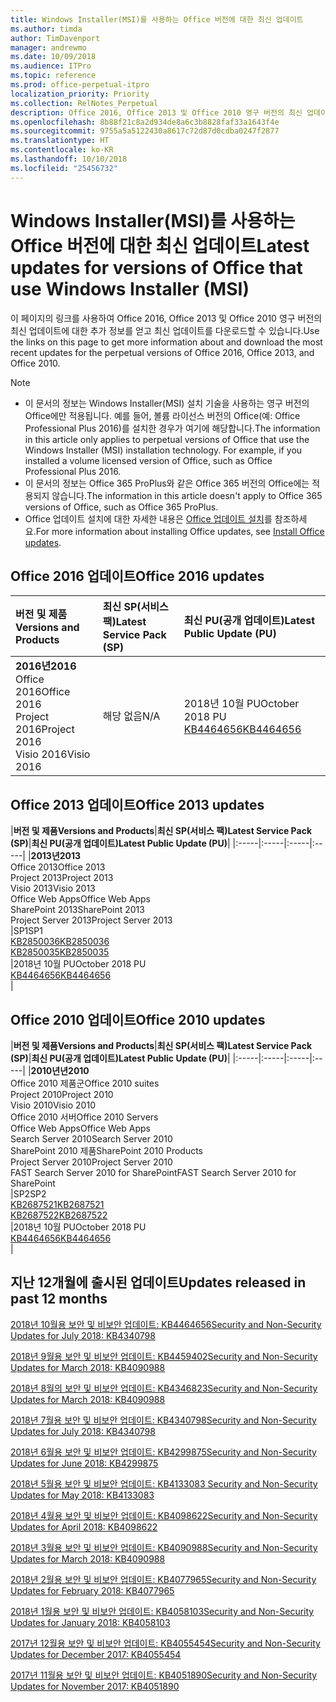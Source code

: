 ```yaml
---
title: Windows Installer(MSI)를 사용하는 Office 버전에 대한 최신 업데이트
ms.author: timda
author: TimDavenport
manager: andrewmo
ms.date: 10/09/2018
ms.audience: ITPro
ms.topic: reference
ms.prod: office-perpetual-itpro
localization_priority: Priority
ms.collection: RelNotes_Perpetual
description: Office 2016, Office 2013 및 Office 2010 영구 버전의 최신 업데이트 정보에 대한 링크를 IT 전문가에게 제공합니다.
ms.openlocfilehash: 8b88f21c8a2d934de8a6c3b8828faf33a1643f4e
ms.sourcegitcommit: 9755a5a5122430a8617c72d87d0cdba0247f2877
ms.translationtype: HT
ms.contentlocale: ko-KR
ms.lasthandoff: 10/10/2018
ms.locfileid: "25456732"
---
```

# <a name="latest-updates-for-versions-of-office-that-use-windows-installer-msi"></a><span data-ttu-id="884f0-103">Windows Installer(MSI)를 사용하는 Office 버전에 대한 최신 업데이트</span><span class="sxs-lookup"><span data-stu-id="884f0-103">Latest updates for versions of Office that use Windows Installer (MSI)</span></span>

<span data-ttu-id="884f0-104">이 페이지의 링크를 사용하여 Office 2016, Office 2013 및 Office 2010 영구 버전의 최신 업데이트에 대한 추가 정보를 얻고 최신 업데이트를 다운로드할 수 있습니다.</span><span class="sxs-lookup"><span data-stu-id="884f0-104">Use the links on this page to get more information about and download the most recent updates for the perpetual versions of Office 2016, Office 2013, and Office 2010.</span></span>
  
 
> [!NOTE]
> - <span data-ttu-id="884f0-p101">이 문서의 정보는 Windows Installer(MSI) 설치 기술을 사용하는 영구 버전의 Office에만 적용됩니다. 예를 들어, 볼륨 라이선스 버전의 Office(예: Office Professional Plus 2016)를 설치한 경우가 여기에 해당합니다.</span><span class="sxs-lookup"><span data-stu-id="884f0-p101">The information in this article only applies to perpetual versions of Office that use the Windows Installer (MSI) installation technology. For example, if you installed a volume licensed version of Office, such as Office Professional Plus 2016.</span></span>
> - <span data-ttu-id="884f0-107">이 문서의 정보는 Office 365 ProPlus와 같은 Office 365 버전의 Office에는 적용되지 않습니다.</span><span class="sxs-lookup"><span data-stu-id="884f0-107">The information in this article doesn't apply to Office 365 versions of Office, such as Office 365 ProPlus.</span></span>
> - <span data-ttu-id="884f0-108">Office 업데이트 설치에 대한 자세한 내용은 [Office 업데이트 설치](https://support.office.com/article/2ab296f3-7f03-43a2-8e50-46de917611c5)를 참조하세요.</span><span class="sxs-lookup"><span data-stu-id="884f0-108">For more information about installing Office updates, see [Install Office updates](https://support.office.com/article/2ab296f3-7f03-43a2-8e50-46de917611c5).</span></span> 


## <a name="office-2016-updates"></a><span data-ttu-id="884f0-109">Office 2016 업데이트</span><span class="sxs-lookup"><span data-stu-id="884f0-109">Office 2016 updates</span></span>

|<span data-ttu-id="884f0-110">**버전 및 제품**</span><span class="sxs-lookup"><span data-stu-id="884f0-110">**Versions and Products**</span></span>|<span data-ttu-id="884f0-111">**최신 SP(서비스 팩)**</span><span class="sxs-lookup"><span data-stu-id="884f0-111">**Latest Service Pack (SP)**</span></span>|<span data-ttu-id="884f0-112">**최신 PU(공개 업데이트)**</span><span class="sxs-lookup"><span data-stu-id="884f0-112">**Latest Public Update (PU)**</span></span>|
|:-----|:-----|:-----|
|<span data-ttu-id="884f0-113">**2016년**</span><span class="sxs-lookup"><span data-stu-id="884f0-113">**2016**</span></span> <br/> <span data-ttu-id="884f0-114">Office 2016</span><span class="sxs-lookup"><span data-stu-id="884f0-114">Office 2016</span></span>  <br/> <span data-ttu-id="884f0-115">Project 2016</span><span class="sxs-lookup"><span data-stu-id="884f0-115">Project 2016</span></span>  <br/> <span data-ttu-id="884f0-116">Visio 2016</span><span class="sxs-lookup"><span data-stu-id="884f0-116">Visio 2016</span></span>  <br/> |<span data-ttu-id="884f0-117">해당 없음</span><span class="sxs-lookup"><span data-stu-id="884f0-117">N/A</span></span>  <br/> |<span data-ttu-id="884f0-118">2018년 10월 PU</span><span class="sxs-lookup"><span data-stu-id="884f0-118">October 2018 PU</span></span>  <br/> [<span data-ttu-id="884f0-119">KB4464656</span><span class="sxs-lookup"><span data-stu-id="884f0-119">KB4464656</span></span>](https://support.microsoft.com/help/4464656) <br/> |
   
## <a name="office-2013-updates"></a><span data-ttu-id="884f0-120">Office 2013 업데이트</span><span class="sxs-lookup"><span data-stu-id="884f0-120">Office 2013 updates</span></span>

|<span data-ttu-id="884f0-121">**버전 및 제품**</span><span class="sxs-lookup"><span data-stu-id="884f0-121">**Versions and Products**</span></span>|<span data-ttu-id="884f0-122">**최신 SP(서비스 팩)**</span><span class="sxs-lookup"><span data-stu-id="884f0-122">**Latest Service Pack (SP)**</span></span>|<span data-ttu-id="884f0-123">**최신 PU(공개 업데이트)**</span><span class="sxs-lookup"><span data-stu-id="884f0-123">**Latest Public Update (PU)**</span></span>|
|:-----|:-----|:-----|:-----|
|<span data-ttu-id="884f0-124">**2013년**</span><span class="sxs-lookup"><span data-stu-id="884f0-124">**2013**</span></span> <br/> <span data-ttu-id="884f0-125">Office 2013</span><span class="sxs-lookup"><span data-stu-id="884f0-125">Office 2013</span></span>  <br/> <span data-ttu-id="884f0-126">Project 2013</span><span class="sxs-lookup"><span data-stu-id="884f0-126">Project 2013</span></span>  <br/> <span data-ttu-id="884f0-127">Visio 2013</span><span class="sxs-lookup"><span data-stu-id="884f0-127">Visio 2013</span></span>  <br/> <span data-ttu-id="884f0-128">Office Web Apps</span><span class="sxs-lookup"><span data-stu-id="884f0-128">Office Web Apps</span></span>  <br/> <span data-ttu-id="884f0-129">SharePoint 2013</span><span class="sxs-lookup"><span data-stu-id="884f0-129">SharePoint 2013</span></span>  <br/> <span data-ttu-id="884f0-130">Project Server 2013</span><span class="sxs-lookup"><span data-stu-id="884f0-130">Project Server 2013</span></span>  <br/> |<span data-ttu-id="884f0-131">SP1</span><span class="sxs-lookup"><span data-stu-id="884f0-131">SP1</span></span> <br/> [<span data-ttu-id="884f0-132">KB2850036</span><span class="sxs-lookup"><span data-stu-id="884f0-132">KB2850036</span></span>](https://support.microsoft.com/kb/2850036) <br/>[<span data-ttu-id="884f0-133">KB2850035</span><span class="sxs-lookup"><span data-stu-id="884f0-133">KB2850035</span></span>](https://support.microsoft.com/kb/2850035) <br/> |<span data-ttu-id="884f0-134">2018년 10월 PU</span><span class="sxs-lookup"><span data-stu-id="884f0-134">October 2018 PU</span></span>  <br/> [<span data-ttu-id="884f0-135">KB4464656</span><span class="sxs-lookup"><span data-stu-id="884f0-135">KB4464656</span></span>](https://support.microsoft.com/help/4464656) <br/> |
   
## <a name="office-2010-updates"></a><span data-ttu-id="884f0-136">Office 2010 업데이트</span><span class="sxs-lookup"><span data-stu-id="884f0-136">Office 2010 updates</span></span>

|<span data-ttu-id="884f0-137">**버전 및 제품**</span><span class="sxs-lookup"><span data-stu-id="884f0-137">**Versions and Products**</span></span>|<span data-ttu-id="884f0-138">**최신 SP(서비스 팩)**</span><span class="sxs-lookup"><span data-stu-id="884f0-138">**Latest Service Pack (SP)**</span></span>|<span data-ttu-id="884f0-139">**최신 PU(공개 업데이트)**</span><span class="sxs-lookup"><span data-stu-id="884f0-139">**Latest Public Update (PU)**</span></span>|
|:-----|:-----|:-----|:-----|
|<span data-ttu-id="884f0-140">**2010년년**</span><span class="sxs-lookup"><span data-stu-id="884f0-140">**2010**</span></span> <br/> <span data-ttu-id="884f0-141">Office 2010 제품군</span><span class="sxs-lookup"><span data-stu-id="884f0-141">Office 2010 suites</span></span>  <br/> <span data-ttu-id="884f0-142">Project 2010</span><span class="sxs-lookup"><span data-stu-id="884f0-142">Project 2010</span></span>  <br/> <span data-ttu-id="884f0-143">Visio 2010</span><span class="sxs-lookup"><span data-stu-id="884f0-143">Visio 2010</span></span>  <br/> <span data-ttu-id="884f0-144">Office 2010 서버</span><span class="sxs-lookup"><span data-stu-id="884f0-144">Office 2010 Servers</span></span>  <br/> <span data-ttu-id="884f0-145">Office Web Apps</span><span class="sxs-lookup"><span data-stu-id="884f0-145">Office Web Apps</span></span>  <br/> <span data-ttu-id="884f0-146">Search Server 2010</span><span class="sxs-lookup"><span data-stu-id="884f0-146">Search Server 2010</span></span>  <br/> <span data-ttu-id="884f0-147">SharePoint 2010 제품</span><span class="sxs-lookup"><span data-stu-id="884f0-147">SharePoint 2010 Products</span></span>  <br/> <span data-ttu-id="884f0-148">Project Server 2010</span><span class="sxs-lookup"><span data-stu-id="884f0-148">Project Server 2010</span></span>  <br/> <span data-ttu-id="884f0-149">FAST Search Server 2010 for SharePoint</span><span class="sxs-lookup"><span data-stu-id="884f0-149">FAST Search Server 2010 for SharePoint</span></span>  <br/> |<span data-ttu-id="884f0-150">SP2</span><span class="sxs-lookup"><span data-stu-id="884f0-150">SP2</span></span> <br/>[<span data-ttu-id="884f0-151">KB2687521</span><span class="sxs-lookup"><span data-stu-id="884f0-151">KB2687521</span></span>](https://support.microsoft.com/kb/2687521) <br/> [<span data-ttu-id="884f0-152">KB2687522</span><span class="sxs-lookup"><span data-stu-id="884f0-152">KB2687522</span></span>](https://support.microsoft.com/kb/2687522) <br/> |<span data-ttu-id="884f0-153">2018년 10월 PU</span><span class="sxs-lookup"><span data-stu-id="884f0-153">October 2018 PU</span></span> <br/>[<span data-ttu-id="884f0-154">KB4464656</span><span class="sxs-lookup"><span data-stu-id="884f0-154">KB4464656</span></span>](https://support.microsoft.com/help/4464656) <br/>|
   

   
## <a name="updates-released-in-past-12-months"></a><span data-ttu-id="884f0-155">지난 12개월에 출시된 업데이트</span><span class="sxs-lookup"><span data-stu-id="884f0-155">Updates released in past 12 months</span></span>

[<span data-ttu-id="884f0-156">2018년 10월용 보안 및 비보안 업데이트: KB4464656</span><span class="sxs-lookup"><span data-stu-id="884f0-156">Security and Non-Security Updates for July 2018: KB4340798</span></span>](https://support.microsoft.com/help/4464656)

[<span data-ttu-id="884f0-157">2018년 9월용 보안 및 비보안 업데이트: KB4459402</span><span class="sxs-lookup"><span data-stu-id="884f0-157">Security and Non-Security Updates for March 2018: KB4090988</span></span>](https://support.microsoft.com/help/4459402) 

[<span data-ttu-id="884f0-158">2018년 8월의 보안 및 비보안 업데이트: KB4346823</span><span class="sxs-lookup"><span data-stu-id="884f0-158">Security and Non-Security Updates for March 2018: KB4090988</span></span>](https://support.microsoft.com/help/4346823)   

[<span data-ttu-id="884f0-159">2018년 7월용 보안 및 비보안 업데이트: KB4340798</span><span class="sxs-lookup"><span data-stu-id="884f0-159">Security and Non-Security Updates for July 2018: KB4340798</span></span>](https://support.microsoft.com/help/4340798)   

[<span data-ttu-id="884f0-160">2018년 6월용 보안 및 비보안 업데이트: KB4299875</span><span class="sxs-lookup"><span data-stu-id="884f0-160">Security and Non-Security Updates for June 2018: KB4299875</span></span>](https://support.microsoft.com/help/4299875)  

[<span data-ttu-id="884f0-161">2018년 5월용 보안 및 비보안 업데이트: KB4133083 </span><span class="sxs-lookup"><span data-stu-id="884f0-161">Security and Non-Security Updates for May 2018: KB4133083 </span></span>](https://support.microsoft.com/en-us/help/4133083)
  
[<span data-ttu-id="884f0-162">2018년 4월용 보안 및 비보안 업데이트: KB4098622</span><span class="sxs-lookup"><span data-stu-id="884f0-162">Security and Non-Security Updates for April 2018: KB4098622</span></span>](https://support.microsoft.com/en-us/help/4098622) 
  
[<span data-ttu-id="884f0-163">2018년 3월용 보안 및 비보안 업데이트: KB4090988</span><span class="sxs-lookup"><span data-stu-id="884f0-163">Security and Non-Security Updates for March 2018: KB4090988</span></span>](https://support.microsoft.com/en-us/help/4090988)  
  
[<span data-ttu-id="884f0-164">2018년 2월용 보안 및 비보안 업데이트: KB4077965</span><span class="sxs-lookup"><span data-stu-id="884f0-164">Security and Non-Security Updates for February 2018: KB4077965</span></span>](https://support.microsoft.com/help/4077965)  
  
[<span data-ttu-id="884f0-165">2018년 1월용 보안 및 비보안 업데이트: KB4058103</span><span class="sxs-lookup"><span data-stu-id="884f0-165">Security and Non-Security Updates for January 2018: KB4058103</span></span>](https://support.microsoft.com/help/4058103)   
  
[<span data-ttu-id="884f0-166">2017년 12월용 보안 및 비보안 업데이트: KB4055454</span><span class="sxs-lookup"><span data-stu-id="884f0-166">Security and Non-Security Updates for December 2017: KB4055454</span></span>](https://support.microsoft.com/help/4055454)   
  
[<span data-ttu-id="884f0-167">2017년 11월용 보안 및 비보안 업데이트: KB4051890</span><span class="sxs-lookup"><span data-stu-id="884f0-167">Security and Non-Security Updates for November 2017: KB4051890</span></span>](https://support.microsoft.com/help/4051890)   
  
    

  

   
  
